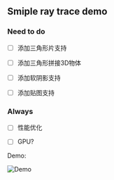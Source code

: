 ## Smiple ray trace demo





### Need to do
- [ ] 添加三角形片支持
- [ ] 添加三角形拼接3D物体
- [ ] 添加软阴影支持
- [ ] 添加贴图支持


### Always
- [ ] 性能优化
- [ ] GPU?


Demo:

![Demo](http://121.49.97.197:10101/maozi/RTXmaomaozi/blob/5d37c5a58ec4b693e7d725d813597045fa604c82/demo.png "Demo")